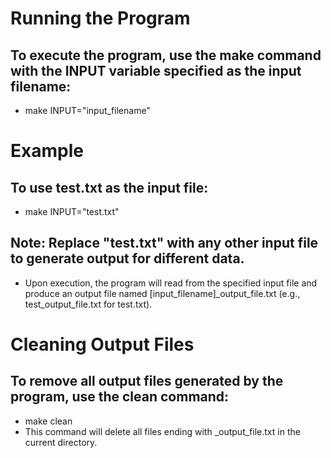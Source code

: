 # Running the Program
## To execute the program, use the make command with the INPUT variable specified as the input filename:
- make INPUT="input_filename"


# Example
## To use test.txt as the input file:
- make INPUT="test.txt"

## Note: Replace "test.txt" with any other input file to generate output for different data.
- Upon execution, the program will read from the specified input file and produce an output file named [input_filename]_output_file.txt (e.g., test_output_file.txt for test.txt).

# Cleaning Output Files
## To remove all output files generated by the program, use the clean command:
- make clean
- This command will delete all files ending with _output_file.txt in the current directory.



